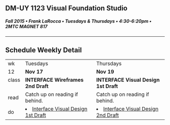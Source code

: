 ## DM-UY 1123 Visual Foundation Studio
##### Fall 2015 • Frank LaRocca • Tuesdays & Thursdays • 4:30-6:20pm • 2MTC MAGNET 817 
---
## Schedule Weekly Detail

<table>
<tr>
<td>wk</td>
<td>Tuesdays</td>
<td>Thursdays</td>
</tr>
<tr>
  <td valign="top">12</td>
  <td valign="top" width="48%"><strong>Nov 17</strong></td>
  <td valign="top" width="48%"><strong>Nov 19</strong></td>
</tr>

<!-- class -->
<tr>
<td valign="top">class</td>
<td valign="top">
  <strong>INTERFACE Wireframes 2nd Draft</strong><br>
  
</td>
<td valign="top">
  <strong>INTERFACE Visual Design 1st Draft</strong><br>
</td>

</tr>

<!-- reading -->
<tr>
  <td>read</td>
  <td valign="top">Catch up on reading if behind.</td>
  <td valign="top">Catch up on reading if behind.</td>
</tr>

<!-- do -->
<tr>
  <td>do</td>
  <td valign="top">
    <li><a href="../projects/project_interface.md">Interface Visual Design 1st Draft</a></li>
  </td>
  <td valign="top" >
    <li><a href="../projects/project_interface.md">Interface Visual Design 2nd Draft</a></li>
  </td>
</tr>
</table>








